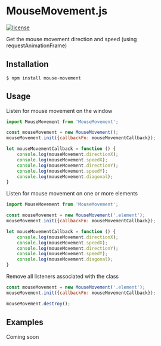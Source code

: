 # MouseMovement.js

[![license](https://img.shields.io/github/license/mashape/apistatus.svg?style=flat-square)](https://github.com/wiseoldman/mouse-movement/blob/master/LICENSE) 

Get the mouse movement direction and speed (using requestAnimationFrame)

## Installation

```shell
$ npm install mouse-movement
```

## Usage

Listen for mouse movement on the window

```js
import MouseMovement from 'MouseMovement';

const mouseMovement = new MouseMovement();
mouseMovement.init({callbackFn: mouseMovementCallback});

let mouseMovementCallback = function () {
    console.log(mouseMovement.directionX);
    console.log(mouseMovement.speedX);
    console.log(mouseMovement.directionY);
    console.log(mouseMovement.speedY);
    console.log(mouseMovement.diagonal);
}
```

Listen for mouse movement on one or more elements

```js
import MouseMovement from 'MouseMovement';

const mouseMovement = new MouseMovement('.element');
mouseMovement.init({callbackFn: mouseMovementCallback});

let mouseMovementCallback = function () {
    console.log(mouseMovement.directionX);
    console.log(mouseMovement.speedX);
    console.log(mouseMovement.directionY);
    console.log(mouseMovement.speedY);
    console.log(mouseMovement.diagonal);
}
```

Remove all listeners associated with the class

```js
const mouseMovement = new MouseMovement('.element');
mouseMovement.init({callbackFn: mouseMovementCallback});

mouseMovement.destroy();
```

## Examples

Coming soon
